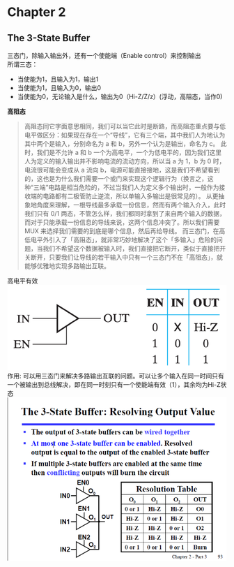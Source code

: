 # Chapter 2
## The 3-State Buffer
三态门，除输入输出外，还有一个使能端（Enable control）来控制输出  
所谓三态：
- 当使能为1，且输入为1，输出1
- 当使能为1，且输入为0，输出0
- 当使能为0，无论输入是什么，输出为0（Hi-Z/Z/z）(浮动，高阻态，当作0)

**高阻态**
>高阻态同它字面意思相同，我们可以当它此时是断路，而高阻态重点要与低电平做区分：如果现在存在一个“导线”，它有三个端，其中我们人为地认为其中两个是输入，分别命名为 a 和 b，另外一个认为是输出，命名为 c。
此时，我们是不允许 a 和 b 一个为高电平，一个为低电平的，因为我们这里人为定义的输入输出并不影响电流的流动方向，所以当 a 为 1，b 为 0 时，电流很可能会变成从 a 流向 b，电源可能直接接地，这是我们不希望看到的，这也是为什么我们需要一个或门来实现这个逻辑行为（换言之，这种“三端”电路是相当危险的，不过当我们人为定义多个输出时，一般作为接收端的电路都有二极管防止逆流，所以单输入多输出是很常见的）。
从更抽象地角度来理解，一根导线最多承载一份信息，然而有两个输入介入，此时我们只有 0/1 两态，不管怎么样，我们都同时拿到了来自两个输入的数据，而对于只能承载一份信息的导线来说，这两个信息冲突了。所以我们需要 MUX 来选择我们需要的到底是哪个信息，然后再给导线。
而三态门，在高低电平外引入了「高阻态」，就非常巧妙地解决了这个「多输入」危险的问题，当我们不希望这个数据被输入时，我们直接把它断开，类似于直接把开关断开，只要我们让导线的若干输入中只有一个三态门不在「高阻态」，就能够优雅地实现多路输出互联。

高电平有效
![enable control](28.png "enable control input")
作用:
可以用三态门来解决多路输出互联的问题。可以让多个输入在同一时间只有一个被输出到总线解决，即在同一时刻只有一个使能端有效（1），其余均为Hi-Z状态
![3-state](1.png "3-state")

